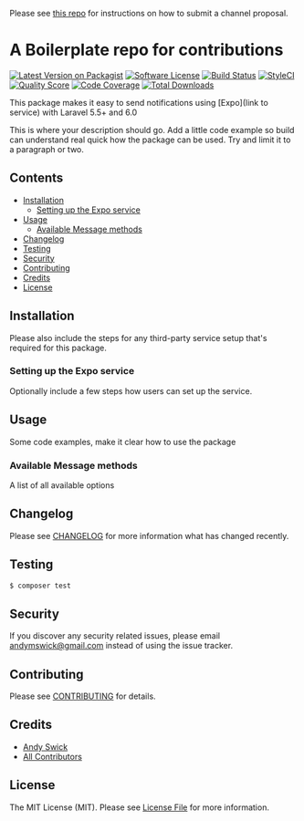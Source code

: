 Please see [this repo](https://github.com/laravel-notification-channels/channels) for instructions on how to submit a channel proposal.

# A Boilerplate repo for contributions

[![Latest Version on Packagist](https://img.shields.io/packagist/v/laravel-notification-channels/expo.svg?style=flat-square)](https://packagist.org/packages/laravel-notification-channels/expo)
[![Software License](https://img.shields.io/badge/license-MIT-brightgreen.svg?style=flat-square)](LICENSE.md)
[![Build Status](https://img.shields.io/travis/laravel-notification-channels/expo/master.svg?style=flat-square)](https://travis-ci.org/laravel-notification-channels/expo)
[![StyleCI](https://styleci.io/repos/237725707/shield)](https://styleci.io/repos/237725707)
[![Quality Score](https://img.shields.io/scrutinizer/g/laravel-notification-channels/expo.svg?style=flat-square)](https://scrutinizer-ci.com/g/laravel-notification-channels/expo)
[![Code Coverage](https://img.shields.io/scrutinizer/coverage/g/laravel-notification-channels/expo/master.svg?style=flat-square)](https://scrutinizer-ci.com/g/laravel-notification-channels/expo/?branch=master)
[![Total Downloads](https://img.shields.io/packagist/dt/laravel-notification-channels/expo.svg?style=flat-square)](https://packagist.org/packages/laravel-notification-channels/expo)

This package makes it easy to send notifications using [Expo](link to service) with Laravel 5.5+ and 6.0

This is where your description should go. Add a little code example so build can understand real quick how the package can be used. Try and limit it to a paragraph or two.


## Contents

- [Installation](#installation)
	- [Setting up the Expo service](#setting-up-the-expo-service)
- [Usage](#usage)
	- [Available Message methods](#available-message-methods)
- [Changelog](#changelog)
- [Testing](#testing)
- [Security](#security)
- [Contributing](#contributing)
- [Credits](#credits)
- [License](#license)


## Installation

Please also include the steps for any third-party service setup that's required for this package.

### Setting up the Expo service

Optionally include a few steps how users can set up the service.

## Usage

Some code examples, make it clear how to use the package

### Available Message methods

A list of all available options

## Changelog

Please see [CHANGELOG](CHANGELOG.md) for more information what has changed recently.

## Testing

``` bash
$ composer test
```

## Security

If you discover any security related issues, please email andymswick@gmail.com instead of using the issue tracker.

## Contributing

Please see [CONTRIBUTING](CONTRIBUTING.md) for details.

## Credits

- [Andy Swick](https://github.com/andymswick)
- [All Contributors](../../contributors)

## License

The MIT License (MIT). Please see [License File](LICENSE.md) for more information.

